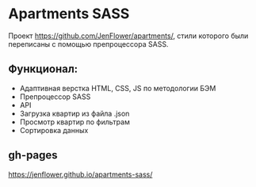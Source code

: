 # Apartments SASS

Проект https://github.com/JenFlower/apartments/, стили которого были переписаны с помощью препроцессора SASS.

## Функционал:
* Адаптивная верстка HTML, CSS, JS по методологии БЭМ
* Препроцессор SASS
* API
* Загрузка квартир из файла .json
* Просмотр квартир по фильтрам
* Сортировка данных
## gh-pages
https://jenflower.github.io/apartments-sass/
